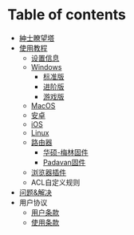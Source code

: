 # Table of contents

* [紳士瞭望塔](README.md)
* [使用教程](tutorial/README.md)
  * [设置信息](tutorial/settinginfo.md)
  * [Windows](tutorial/windows/README.md)
    * [标准版](tutorial/windows/basic.md)
    * [进阶版](tutorial/windows/advance.md)
    * [游戏版](tutorial/windows/game.md)
  * [MacOS](tutorial/macos.md)
  * [安卓](tutorial/android.md)
  * [iOS](tutorial/ios.md)
  * [Linux](tutorial/linux.md)
  * [路由器](tutorial/router/README.md)
    * [华硕-梅林固件](tutorial/router/merlin.md)
    * [Padavan固件](tutorial/router/padavan.md)
  * [浏览器插件](tutorial/browser.md)
  * ACL自定义规则
* [问题&解决](solutions.md)
* 用户协议
  * [用户条款](rule/tos.md)
  * [使用条款](rule/aup.md)

